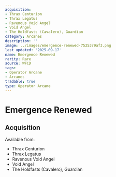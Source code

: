 ```yaml
---
acquisition:
- Thrax Centurion
- Thrax Legatus
- Ravenous Void Angel
- Void Angel
- The Holdfasts (Cavalero), Guardian
category: Arcanes
description: ''
image: ../images/emergence-renewed-7525379af3.png
last_updated: '2025-09-17'
name: Emergence Renewed
rarity: Rare
source: WFCD
tags:
- Operator Arcane
- Arcanes
tradable: true
type: Operator Arcane
---
```


# Emergence Renewed

## Acquisition

Available from:
- Thrax Centurion
- Thrax Legatus
- Ravenous Void Angel
- Void Angel
- The Holdfasts (Cavalero), Guardian

